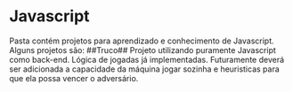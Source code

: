 # Javascript
Pasta contém projetos para aprendizado e conhecimento de Javascript.
Alguns projetos são:
##Truco##
Projeto utilizando puramente Javascript como back-end. Lógica de jogadas já implementadas. Futuramente deverá ser adicionada a capacidade da máquina jogar sozinha e heuristicas para que ela possa vencer o adversário. 
